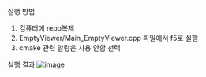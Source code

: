 실행 방법
1. 컴퓨터에 repo복제
2. EmptyViewer/Main_EmptyViewer.cpp 파일에서 f5로 실행
3. cmake 관련 알람은 사용 안함 선택

실행 결과
![image](https://github.com/user-attachments/assets/feb1f1ad-dd53-4da9-a16e-e07962e60c54)
